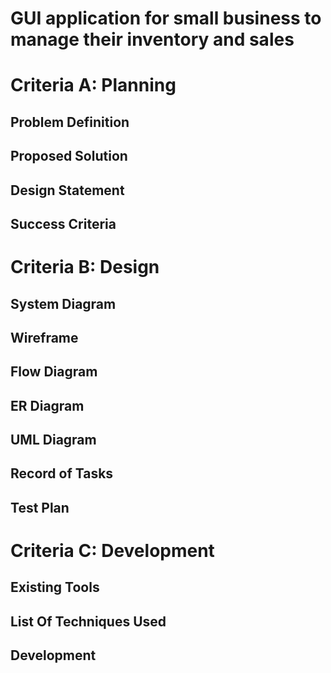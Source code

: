 # GUI application for small business to manage their inventory and sales

# Criteria A: Planning
## Problem Definition

## Proposed Solution

## Design Statement

## Success Criteria

# Criteria B: Design
## System Diagram
## Wireframe
## Flow Diagram
## ER Diagram
## UML Diagram

## Record of Tasks
## Test Plan

# Criteria C: Development
## Existing Tools
## List Of Techniques Used

## Development

